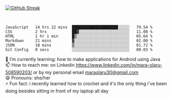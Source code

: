 

 <!--<img align="center" src="https://github-readme-stats.vercel.app/api?username=MaraxD&theme=github_dark&show_icons=true&count_private=true"/>-->
[![GitHub Streak](http://github-readme-streak-stats.herokuapp.com?user=MaraxD&theme=tokyonight_duo&align=center)](https://git.io/streak-stats)
 
 
 <br/>

<!--START_SECTION:waka-->

```text
JavaScript   14 hrs 22 mins  ████████████████████░░░░░   79.54 %
CSS          2 hrs           ██▓░░░░░░░░░░░░░░░░░░░░░░   11.08 %
HTML         1 hr 1 min      █▒░░░░░░░░░░░░░░░░░░░░░░░   05.64 %
Markdown     21 mins         ▓░░░░░░░░░░░░░░░░░░░░░░░░   02.00 %
JSON         18 mins         ▒░░░░░░░░░░░░░░░░░░░░░░░░   01.72 %
Git Config   0 secs          ░░░░░░░░░░░░░░░░░░░░░░░░░   00.03 %
```

<!--END_SECTION:waka-->
<!--[![willianrod's wakatime stats](https://github-readme-stats.vercel.app/api/wakatime?username=MaraxD)](https://github.com/anuraghazra/github-readme-stats)-->

🌱 I’m currently learning: how to make applications for Android using Java<br/>
📫 How to reach me: on Linkedin https://www.linkedin.com/in/mara-olaru-508590203/ or by my personal email maraolaru30@gmail.com <br/>
😄 Pronouns: she/her <br/>
⚡ Fun fact: i recently learned how to crochet and it's the only thing i've been doing besides sitting in front of my laptop all day <br/>
 
